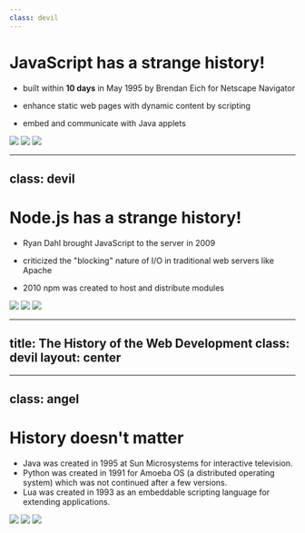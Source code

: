 ```yaml
---
class: devil
---
```


# JavaScript has a strange history!

- built within **10 days** in May 1995 by Brendan Eich for Netscape Navigator

- enhance static web pages with dynamic content by scripting

- embed and communicate with Java applets

<div class="flex justify-evenly pt-5 gap-5 *:h-[200px] *:w-1/3">
    <img src="./Netscape_icon_2007.svg" />
    <img src="./Unofficial_JavaScript_logo_2.svg" />
    <img class="w-[190px] h-[200px]" src="./Java_Applet.webp" />
</div>

<!--
D: Just 10 days!! What good can come out of that?

A: Well, our father did a very big project in just 6 days, remember?
-->

---
class: devil
---

# Node.js has a strange history!

- Ryan Dahl brought JavaScript to the server in 2009

- criticized the "blocking" nature of I/O in traditional web servers like Apache

- 2010 npm was created to host and distribute modules

<div class="flex justify-evenly pt-5 gap-5 *:w-1/5">
    <img src="./V8_JavaScript_engine_logo_2.svg" />
    <LightOrDark>
        <template #dark><img src="./nodejsStackedLight.svg" /></template>
        <template #light><img src="./nodejsStackedDark.svg" /></template>
    </LightOrDark>
    <img src="./Apache_HTTP_server_logo.svg" />
    <img src="./Npm-logo.svg" />
</div>

<!--
- ported V8 JavaScript engine from Google Chrome to Linux
-->

---
title: The History of the Web Development
class: devil
layout: center
---

<!-- <Youtube id="aXcuz6fn8_w" height="500px" /> -->

<div class="flex flex-row justify-center items-baseline gap-5 ml-36">
    <SlidevVideo controls autoplay class="max-h-[500px]">
        <source src="./the_untold_history_of_web_development.mp4" type="video/mp4" />
    </SlidevVideo>
    <QRCode
        :width="150"
        :height="150"
        type="svg"
        data="https://youtu.be/aXcuz6fn8_w"
        :margin="10"
        :dotsOptions="{ type: 'extra-rounded', color: 'gray' }"
    />
</div>

<!--
- from here on, web development turned into a big dumpster fire
-->

---
class: angel
---

# History doesn't matter

<div class="flex">
    <ul class="max-w-1/2">
        <li v-click="0">Java was created in 1995 at Sun Microsystems for interactive television.</li>
        <li v-click="1">Python was created in 1991 for Amoeba OS (a distributed operating system) which was not continued after a few versions.</li>
        <li v-click="2">Lua was created in 1993 as an embeddable scripting language for extending applications.</li>
    </ul>
    <div class="flex flex-wrap gap-5 justify-evenly *:h-[200px]">
        <img v-click="0" src="./Java-Logo.svg" />
        <img v-click="1" src="./Python-logo-notext.svg" />
        <img v-click="2" src="./Lua-Logo.svg" />
    </div>
</div>

<!--
A:
- Java: now used on embedded devices, Android, and server-side applications
- Python: now used in data science, machine learning, web development, and more
- Lua: now very big game development
-->
